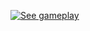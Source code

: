 [![See gameplay](https://img.youtube.com/vi/_6lUJDY8-w0/0.jpg)](https://youtu.be/watch?v=_6lUJDY8-w0)
